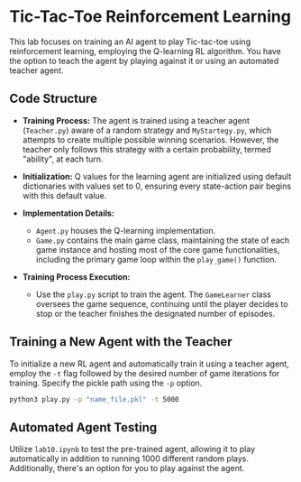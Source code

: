 # Tic-Tac-Toe Reinforcement Learning

This lab focuses on training an AI agent to play Tic-tac-toe using reinforcement learning, employing the Q-learning RL algorithm. You have the option to teach the agent by playing against it or using an automated teacher agent.

## Code Structure

- **Training Process:** The agent is trained using a teacher agent (`Teacher.py`) aware of a random strategy and `MyStartegy.py`, which attempts to create multiple possible winning scenarios. However, the teacher only follows this strategy with a certain probability, termed "ability", at each turn.
  
- **Initialization:** Q values for the learning agent are initialized using default dictionaries with values set to 0, ensuring every state-action pair begins with this default value.

- **Implementation Details:** 
  - `Agent.py` houses the Q-learning implementation.
  - `Game.py` contains the main game class, maintaining the state of each game instance and hosting most of the core game functionalities, including the primary game loop within the `play_game()` function.
  
- **Training Process Execution:** 
  - Use the `play.py` script to train the agent. The `GameLearner` class oversees the game sequence, continuing until the player decides to stop or the teacher finishes the designated number of episodes.

## Training a New Agent with the Teacher

To initialize a new RL agent and automatically train it using a teacher agent, employ the `-t` flag followed by the desired number of game iterations for training. Specify the pickle path using the `-p` option.

```bash
python3 play.py -p "name_file.pkl" -t 5000
```

## Automated Agent Testing

Utilize `lab10.ipynb` to test the pre-trained agent, allowing it to play automatically in addition to running 1000 different random plays. Additionally, there's an option for you to play against the agent.